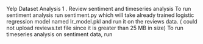 Yelp Dataset Analysis
1 . Review sentiment and timeseries analysis 
To run sentiment analysis run sentiment.py which will take already trained logistic regression model named lr_model.pkl and run it on the reviews data. ( could not upload reviews.txt file since it is greater than 25 MB in size)
To run timeseries analysis on sentiment data, run
